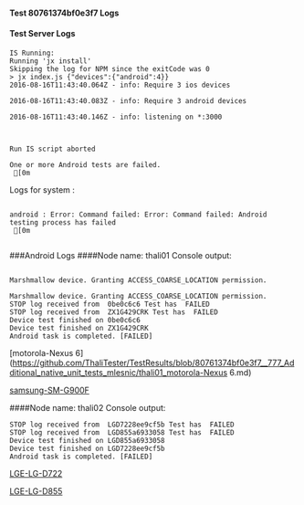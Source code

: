 #### Test 80761374bf0e3f7 Logs

#### Test Server Logs
```
IS Running:
Running 'jx install'
Skipping the log for NPM since the exitCode was 0
> jx index.js {"devices":{"android":4}}
2016-08-16T11:43:40.064Z - info: Require 3 ios devices

2016-08-16T11:43:40.083Z - info: Require 3 android devices

2016-08-16T11:43:40.146Z - info: listening on *:3000


 
Run IS script aborted
 
One or more Android tests are failed.
 [0m

```


Logs for system : 
```

android : Error: Command failed: Error: Command failed: Android testing process has failed
 [0m


```
###Android Logs
####Node name: thali01
Console output:
```

Marshmallow device. Granting ACCESS_COARSE_LOCATION permission.

Marshmallow device. Granting ACCESS_COARSE_LOCATION permission.
STOP log received from  0be0c6c6 Test has  FAILED
STOP log received from  ZX1G429CRK Test has  FAILED
Device test finished on 0be0c6c6 
Device test finished on ZX1G429CRK 
Android task is completed. [FAILED]
```
[motorola-Nexus 6](https://github.com/ThaliTester/TestResults/blob/80761374bf0e3f7__777_Additional_native_unit_tests_mlesnic/thali01_motorola-Nexus 6.md)

[samsung-SM-G900F](https://github.com/ThaliTester/TestResults/blob/80761374bf0e3f7__777_Additional_native_unit_tests_mlesnic/thali01_samsung-SM-G900F.md)

####Node name: thali02
Console output:
```
STOP log received from  LGD7228ee9cf5b Test has  FAILED
STOP log received from  LGD855a6933058 Test has  FAILED
Device test finished on LGD855a6933058 
Device test finished on LGD7228ee9cf5b 
Android task is completed. [FAILED]
```
[LGE-LG-D722](https://github.com/ThaliTester/TestResults/blob/80761374bf0e3f7__777_Additional_native_unit_tests_mlesnic/thali02_LGE-LG-D722.md)

[LGE-LG-D855](https://github.com/ThaliTester/TestResults/blob/80761374bf0e3f7__777_Additional_native_unit_tests_mlesnic/thali02_LGE-LG-D855.md)




